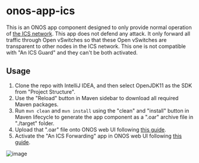 # onos-app-ics

This is an ONOS app component designed to only provide normal operation of [the ICS network](https://github.com/sfl0r3nz05/OT-NWbasedOnGNS3/blob/master/network/ics/README.md#ics-network). This app does not defend any attack. It only forward all traffic through Open vSwitches so that these Open vSwitches are transparent to other nodes in the ICS network. This one is not compatible with "An ICS Guard" and they can't be both activated.

## Usage

1. Clone the repo with IntelliJ IDEA, and then select OpenJDK11 as the SDK from "Project Structure".
2. Use the "Reload" button in Maven sidebar to download all required Maven packages.
3. Run `mvn clean` and `mvn install` using the "clean" and "install" button in Maven lifecycle to generate the app component as a ".oar" archive file in "./target" folder.
4. Upload that ".oar" file onto ONOS web UI following [this guide](https://github.com/sfl0r3nz05/OT-NWbasedOnGNS3/blob/master/network/ics/nodes/ONOS.md).
5. Activate the "An ICS Forwarding" app in ONOS web UI following [this guide](https://github.com/sfl0r3nz05/OT-NWbasedOnGNS3/blob/master/network/ics/nodes/ONOS.md).

![image](https://github.com/wangziyao318/onos-app-ics/assets/69375071/c6b7715a-ee26-4790-9507-fee19b303465)
